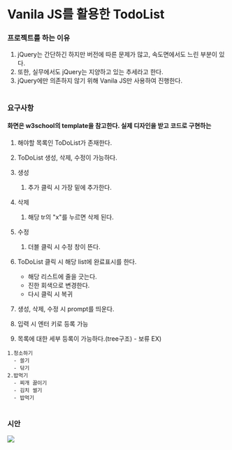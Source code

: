 # Vanila JS를 활용한 TodoList

### 프로젝트를 하는 이유
1. jQuery는 간단하긴 하지만 버전에 따른 문제가 많고, 속도면에서도 느린 부분이 있다.
2. 또한, 실무에서도 jQuery는 지양하고 있는 추세라고 한다.
3. jQuery에만 의존하지 않기 위해 Vanila JS만 사용하여 진행한다.
#
### 요구사항
#### 화면은 w3school의 template을 참고한다. 실제 디자인을 받고 코드로 구현하는 
1. 해야할 목록인 ToDoList가 존재한다.
2. ToDoList 생성, 삭제, 수정이 가능하다.
3. 생성
   1) 추가 클릭 시 가장 밑에 추가한다.
4. 삭제
   1) 해당 tr의 "x"를 누르면 삭제 된다.
5. 수정
   1) 더블 클릭 시 수정 창이 뜬다.

6. ToDoList 클릭 시 해당 list에 완료표시를 한다.
   - 해당 리스트에 줄을 긋는다.
   - 진한 회색으로 변경한다.
   - 다시 클릭 시 복귀
7. 생성, 삭제, 수정 시 prompt를 띄운다.
8. 입력 시 엔터 키로 등록 가능
9. 목록에 대한 세부 등록이 가능하다.(tree구조) - 보류 
   EX)  
  ```
  1.청소하기
    - 쓸기
    - 닦기  
  2.밥먹기
    - 찌개 끓이기
    - 김치 썰기
    - 밥먹기
  ```
#
### 시안
<div>
   <img width="auto" height="auto" src="https://user-images.githubusercontent.com/53487385/71318532-66d39e00-24d5-11ea-8811-ea0a5699a507.PNG">
</div>
  
